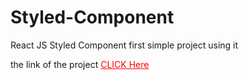 # Styled-Component
React JS Styled Component first simple project using it 


the link of the project <a style="color : red" href="https://styledcomponent.mohamedelsaye52.repl.co/"> CLICK Here </a> 
